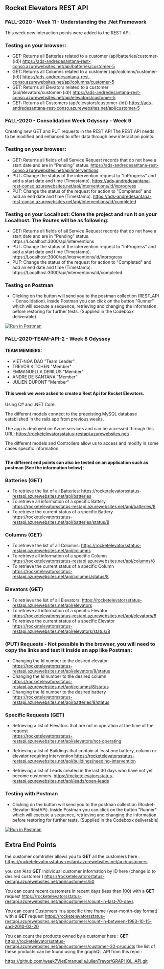 
## Rocket Elevators REST API

### FALL-2020 - Week 11 - Understanding the .Net Framework

This week new interaction points were added to the REST API.

### Testing on your browser:
* GET: Returns all Batteries related to a customer (api/batteries/customer-{id})
https://ads-andredesantana-rest-conso.azurewebsites.net/api/batteries/customer-5
* GET: Returns all Columns related to a customer (api/columns/customer-{id})
https://ads-andredesantana-rest-conso.azurewebsites.net/api/columns/customer-5
* GET: Returns all Elevators related to a customer (api/elevators/customer-{id})
https://ads-andredesantana-rest-conso.azurewebsites.net/api/elevators/customer-5
* GET: Returns all Customers (api/elevators/customer-{id})
https://ads-andredesantana-rest-conso.azurewebsites.net/api/customer-5

### FALL-2020 - Consolidation Week Odyssey - Week 9  

Creating new GET and PUT requests in the REST API
The REST API needs to be modified and enhanced to offer data through new interaction points:


### Testing on your browser:
* GET: Returns all fields of all Service Request records that do not have a start date and are in "Pending" status.
  https://ads-andredesantana-rest-conso.azurewebsites.net/api/interventions
* PUT: Change the status of the intervention request to "InProgress" and add a start date and time (Timestamp).
  https://ads-andredesantana-rest-conso.azurewebsites.net/api/interventions/id/inprogress
* PUT: Change the status of the request for action to "Completed" and add an end date and time (Timestamp).
  https://ads-andredesantana-rest-conso.azurewebsites.net/api/interventions/id/completed

### Testing on your Localhost: Clone the project and run It on your Localhost. The Routes will be as following:
* GET: Returns all fields of all Service Request records that do not have a start date and are in "Pending" status.
  https://Localhost:3000/api/interventions
* PUT: Change the status of the intervention request to "InProgress" and add a start date and time (Timestamp).
  https://Localhost:3000/api/interventions/id/inprogress
* PUT: Change the status of the request for action to "Completed" and add an end date and time (Timestamp).
  https://Localhost:3000/api/interventions/id/completed

### Testing on Postman
* Clicking on the button will send you to the postman collection (REST_API - Consolidation). Inside Postman you can click on the button "Runner" which will execute a sequence, retrieving and changing the information before restoring for further tests. (Supplied in the Codeboxx deliverable).

[![Run in Postman](https://run.pstmn.io/button.svg)](https://app.getpostman.com/run-collection/e59caff4ae79127966f5)


### FALL-2020-TEAM-API-2 - Week 8 Odyssey 

#### TEAM MEMBERS:
- VIET-NGA DAO "Team Leader"
- TREVOR KITCHEN "Member"
- EMMANUELLA DERILUS "Member"
- ANDRE DE SANTANA "Member"
- JULIEN DUPONT "Member"

#### This week we were asked to create a Rest Api for Rocket Elevators.
Using C# and .NET Core.

The different models connect to the preexisting MySQL database established in the rails app from previous weeks.

The app is deployed on Azure services and can be accessed through this URL: 
https://rocketelevatorsstatus-restapi.azurewebsites.net/

The different models and Controllers allow us to access and modify in some cases specific information.

## 

 **The different end points can also be tested on an application such as postman (See the information below):**

### Batteries **(GET)**
* To retrieve the list of all Batteries:
https://rocketelevatorsstatus-restapi.azurewebsites.net/api/batteries
* To retrieve all information of a specific Battery
https://rocketelevatorsstatus-restapi.azurewebsites.net/api/batteries/8
* To retrieve the current status of a specific Battery
https://rocketelevatorsstatus-restapi.azurewebsites.net/api/batteries/status/8

### Columns **(GET)**
* To retrieve the list of all Columns:
https://rocketelevatorsstatus-restapi.azurewebsites.net/api/columns  
* To retrieve all information of a specific Column
https://rocketelevatorsstatus-restapi.azurewebsites.net/api/columns/8
* To retrieve the current status of a specific Column
https://rocketelevatorsstatus-restapi.azurewebsites.net/api/columns/status/8

### Elevators **(GET)**
* To retrieve the list of all Elevators:
https://rocketelevatorsstatus-restapi.azurewebsites.net/api/elevators
* To retrieve all information of a specific Elevator
https://rocketelevatorsstatus-restapi.azurewebsites.net/api/elevators/8
* To retrieve the current status of a specific Elevator
https://rocketelevatorsstatus-restapi.azurewebsites.net/api/elevators/status/8

### **(PUT) Requests** - Not possible in the browser, you will need to copy the links and test It inside an app like Postman:
* Changing the Id number to the desired elevator
https://rocketelevatorsstatus-restapi.azurewebsites.net/api/elevators/8/status
* Changing the Id number to the desired column
https://rocketelevatorsstatus-restapi.azurewebsites.net/api/columns/8/status
* Changing the Id number to the desired battery
https://rocketelevatorsstatus-restapi.azurewebsites.net/api/batteries/8/status


### Specific Requests **(GET)** 
* Retrieving a list of Elevators that are not in operation at the time of the request  
https://rocketelevatorsstatus-restapi.azurewebsites.net/api/elevators/not-operating

* Retrieving a list of Buildings that contain at least one battery, column or elevator requiring intervention
https://rocketelevatorsstatus-restapi.azurewebsites.net/api/buildings/needing-intervention

* Retrieving a list of Leads created in the last 30 days who have not yet become customers.
https://rocketelevatorsstatus-restapi.azurewebsites.net/api/leads/open-leads

### Testing with Postman 
* Clicking on the button will send you to the postman collection (Rocket-Elevator-RestAPi). Inside Postman you can click on the button "Runner" which will execute a sequence, retrieving and changing the information before restoring for further tests. (Supplied in the Codeboxx deliverable)

[![Run in Postman](https://run.pstmn.io/button.svg)](https://app.getpostman.com/run-collection/47f22848ca3c199cba2f)


## Extra End Points

the customer comtroller allows you to **GET** all the customers here : 
https://rocketelevatorsstatus-restapi.azurewebsites.net/api/customers

you can Also **GET** individual customer information by ID here (change id to desired customer )
https://rocketelevatorsstatus-restapi.azurewebsites.net/api/customers/50

You can count recent customers in recent days  (less than 100) with a **GET** request
https://rocketelevatorsstatus-restapi.azurewebsites.net/api/customers/count-in-last-70-days

You can count Customers in a specific time frame (year-month-day format) with a **GET** request 
https://rocketelevatorsstatus-restapi.azurewebsites.net/api/customers/count-in-between-1983-10-15-and-2010-03-20

You can count the products owned by a customer here : 
**GET** https://rocketelevatorsstatus-restapi.azurewebsites.net/api/customers/customer-30-pruducts
the list of these products can be found using the graphQL API from this repo : 

https://github.com/week7VietEmanuellaJulienTrevor/GRAPHQL_API.git

